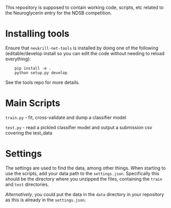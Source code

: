 This repository is supposed to contain working code, scripts, etc related to the Neuroglycerin entry for the NDSB competition.

Installing tools
================

Ensure that `neukrill-net-tools` is installed by doing one of the following (editable/develop install so you can edit the code without needing to reload everything):

        pip install -e .
        python setup.py develop

See the tools repo for more details.

Main Scripts
============

`train.py` - fit, cross-validate and dump a classifier model

`test.py` - read a pickled classifier model and output a submission csv covering the test_data

Settings
========

The settings are used to find the data, among other things.
When starting to use the scripts, add your data path to the `settings.json`.
Specifically this should be the directory where you unzipped the files,
containing the `train` and `test` directories.

_Alternatively_, you could put the data in the `data` directory in your
repository as this is already in the `settings.json`.
